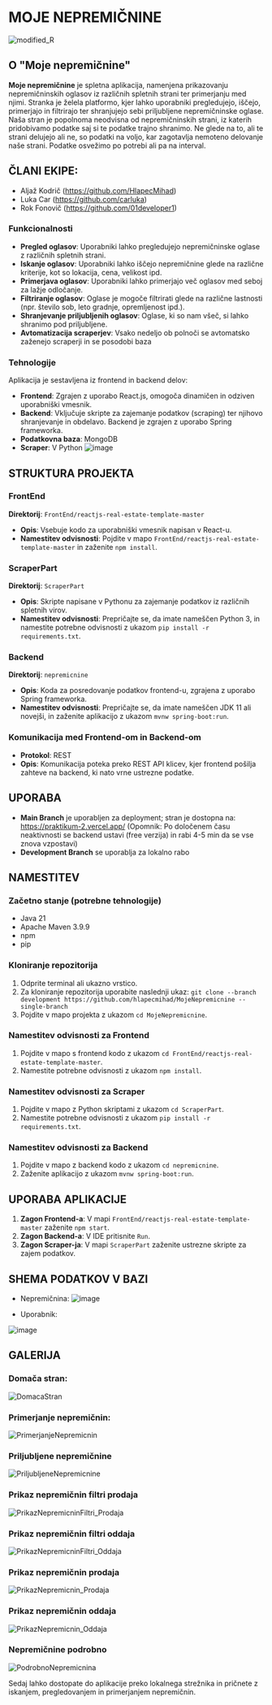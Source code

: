 # MOJE NEPREMIČNINE
![modified_R](https://github.com/HlapecMihad/MojeNepremicnine/assets/117631565/643cde52-84ea-4010-8e1e-a91356efab15)

## O "Moje nepremičnine"
**Moje nepremičnine** je spletna aplikacija, namenjena prikazovanju nepremičninskih oglasov iz različnih spletnih strani ter primerjanju med njimi. Stranka je želela platformo, kjer lahko uporabniki pregledujejo, iščejo, primerjajo in filtrirajo ter shranjujejo sebi priljubljene nepremičninske oglase. Naša stran je popolnoma neodvisna od nepremičninskih strani, iz katerih pridobivamo podatke saj si te podatke trajno shranimo. Ne glede na to, ali te strani delujejo ali ne, so podatki na voljo, kar zagotavlja nemoteno delovanje naše strani. Podatke osvežimo po potrebi ali pa na interval.

## ČLANI EKIPE:
 - Aljaž Kodrič (https://github.com/HlapecMihad)
 - Luka Car (https://github.com/carluka)
 - Rok Fonovič (https://github.com/01developer1)

### Funkcionalnosti

- **Pregled oglasov**: Uporabniki lahko pregledujejo nepremičninske oglase z različnih spletnih strani.
- **Iskanje oglasov**: Uporabniki lahko iščejo nepremičnine glede na različne kriterije, kot so lokacija, cena, velikost ipd.
- **Primerjava oglasov**: Uporabniki lahko primerjajo več oglasov med seboj za lažje odločanje.
- **Filtriranje oglasov**: Oglase je mogoče filtrirati glede na različne lastnosti (npr. število sob, leto gradnje, opremljenost ipd.).
- **Shranjevanje priljubljenih oglasov**: Oglase, ki so nam všeč, si lahko shranimo pod priljubljene.
- **Avtomatizacija scraperjev**: Vsako nedeljo ob polnoči se avtomatsko zaženejo scraperji in se posodobi baza
  
### Tehnologije
Aplikacija je sestavljena iz frontend in backend delov:
- **Frontend**: Zgrajen z uporabo React.js, omogoča dinamičen in odziven uporabniški vmesnik.
- **Backend**: Vključuje skripte za zajemanje podatkov (scraping) ter njihovo shranjevanje in obdelavo. Backend je zgrajen z uporabo Spring frameworka.
- **Podatkovna baza**: MongoDB
- **Scraper**: V Python
![image](https://github.com/HlapecMihad/MojeNepremicnine/assets/117631565/c23b6f8b-6559-4177-a735-83688924a815)


## STRUKTURA PROJEKTA

### FrontEnd
**Direktorij**: `FrontEnd/reactjs-real-estate-template-master`
- **Opis**: Vsebuje kodo za uporabniški vmesnik napisan v React-u.
- **Namestitev odvisnosti**: Pojdite v mapo `FrontEnd/reactjs-real-estate-template-master` in zaženite `npm install`.

### ScraperPart
**Direktorij**: `ScraperPart`
- **Opis**: Skripte napisane v Pythonu za zajemanje podatkov iz različnih spletnih virov.
- **Namestitev odvisnosti**: Prepričajte se, da imate nameščen Python 3, in namestite potrebne odvisnosti z ukazom `pip install -r requirements.txt`.

### Backend
**Direktorij**: `nepremicnine`
- **Opis**: Koda za posredovanje podatkov frontend-u, zgrajena z uporabo Spring frameworka.
- **Namestitev odvisnosti**: Prepričajte se, da imate nameščen JDK 11 ali novejši, in zaženite aplikacijo z ukazom `mvnw spring-boot:run`.

### Komunikacija med Frontend-om in Backend-om
- **Protokol**: REST
- **Opis**: Komunikacija poteka preko REST API klicev, kjer frontend pošilja zahteve na backend, ki nato vrne ustrezne podatke.
  
## UPORABA
- **Main Branch** je uporabljen za deployment; stran je dostopna na: https://praktikum-2.vercel.app/ (Opomnik: Po določenem času neaktivnosti se backend ustavi (free verzija) in rabi 4-5 min da se vse znova vzpostavi)
- **Development Branch** se uporablja za lokalno rabo

## NAMESTITEV
### Začetno stanje (potrebne tehnologije)
- Java 21
- Apache Maven 3.9.9
- npm
- pip
  
### Kloniranje repozitorija
1. Odprite terminal ali ukazno vrstico.
2. Za kloniranje repozitorija uporabite naslednji ukaz: `git clone --branch development https://github.com/hlapecmihad/MojeNepremicnine --single-branch`
3. Pojdite v mapo projekta z ukazom `cd MojeNepremicnine`.

### Namestitev odvisnosti za Frontend
1. Pojdite v mapo s frontend kodo z ukazom `cd FrontEnd/reactjs-real-estate-template-master`.
2. Namestite potrebne odvisnosti z ukazom `npm install`.

### Namestitev odvisnosti za Scraper
1. Pojdite v mapo z Python skriptami z ukazom `cd ScraperPart`.
2. Namestite potrebne odvisnosti z ukazom `pip install -r requirements.txt`.

### Namestitev odvisnosti za Backend
1. Pojdite v mapo z backend kodo z ukazom `cd nepremicnine`.
2. Zaženite aplikacijo z ukazom `mvnw spring-boot:run`.

## UPORABA APLIKACIJE
1. **Zagon Frontend-a**: V mapi `FrontEnd/reactjs-real-estate-template-master` zaženite `npm start`.
2. **Zagon Backend-a**: V IDE pritisnite `Run`.
3. **Zagon Scraper-ja**: V mapi `ScraperPart` zaženite ustrezne skripte za zajem podatkov.

## SHEMA PODATKOV V BAZI
 - Nepremičnina:
![image](https://github.com/HlapecMihad/MojeNepremicnine/assets/117631565/623d0547-b0f0-440e-a234-ba4af2a3d959)

 - Uporabnik:
   
 ![image](https://github.com/HlapecMihad/MojeNepremicnine/assets/117631565/ce165ed1-5366-4026-a6a8-86efb5dfc359)

## GALERIJA
### Domača stran:
![DomacaStran](https://github.com/HlapecMihad/MojeNepremicnine/assets/117631565/88c2fca2-029d-4918-8325-62b178f2fbe0)

### Primerjanje nepremičnin:
![PrimerjanjeNepremicnin](https://github.com/HlapecMihad/MojeNepremicnine/assets/117631565/ae916cbe-c6f3-4dbf-abce-11adf6b1cdf7)

### Priljubljene nepremičnine
![PriljubljeneNepremicnine](https://github.com/HlapecMihad/MojeNepremicnine/assets/117631565/b219e384-9776-4606-b70b-b9edb4415b6f)

### Prikaz nepremičnin filtri prodaja
![PrikazNepremicninFiltri_Prodaja](https://github.com/HlapecMihad/MojeNepremicnine/assets/117631565/a1007676-ac11-4978-bc6a-3bffced32dd5)

### Prikaz nepremičnin filtri oddaja
![PrikazNepremicninFiltri_Oddaja](https://github.com/HlapecMihad/MojeNepremicnine/assets/117631565/95016a76-449e-443f-b19d-9fd9300e8993)

### Prikaz nepremičnin prodaja
![PrikazNepremicnin_Prodaja](https://github.com/HlapecMihad/MojeNepremicnine/assets/117631565/7c763662-931b-4b13-9890-1fd1a202b2d7)

### Prikaz nepremičnin oddaja
![PrikazNepremicnin_Oddaja](https://github.com/HlapecMihad/MojeNepremicnine/assets/117631565/6ae0ff06-ba3a-49e4-b0ea-8028140c4d87)

### Nepremičnine podrobno
![PodrobnoNepremicnina](https://github.com/HlapecMihad/MojeNepremicnine/assets/117631565/3ebdf375-0da4-442b-892d-d5b589ebebd6)


Sedaj lahko dostopate do aplikacije preko lokalnega strežnika in pričnete z iskanjem, pregledovanjem in primerjanjem nepremičnin.
